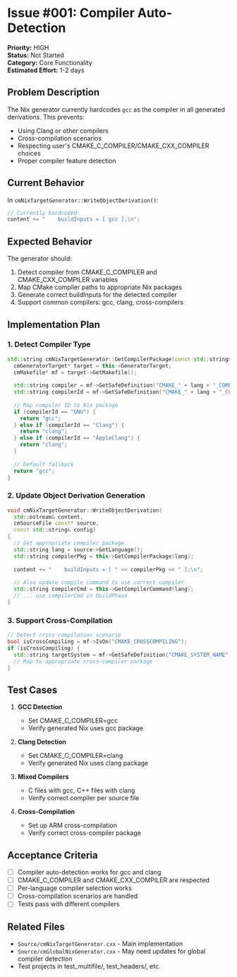 # Issue #001: Compiler Auto-Detection

**Priority:** HIGH  
**Status:** Not Started  
**Category:** Core Functionality  
**Estimated Effort:** 1-2 days

## Problem Description

The Nix generator currently hardcodes `gcc` as the compiler in all generated derivations. This prevents:
- Using Clang or other compilers
- Cross-compilation scenarios
- Respecting user's CMAKE_C_COMPILER/CMAKE_CXX_COMPILER choices
- Proper compiler feature detection

## Current Behavior

In `cmNixTargetGenerator::WriteObjectDerivation()`:
```cpp
// Currently hardcoded:
content += "    buildInputs = [ gcc ];\n";
```

## Expected Behavior

The generator should:
1. Detect compiler from CMAKE_C_COMPILER and CMAKE_CXX_COMPILER variables
2. Map CMake compiler paths to appropriate Nix packages
3. Generate correct buildInputs for the detected compiler
4. Support common compilers: gcc, clang, cross-compilers

## Implementation Plan

### 1. Detect Compiler Type
```cpp
std::string cmNixTargetGenerator::GetCompilerPackage(const std::string& lang) {
  cmGeneratorTarget* target = this->GeneratorTarget;
  cmMakefile* mf = target->GetMakefile();
  
  std::string compiler = mf->GetSafeDefinition("CMAKE_" + lang + "_COMPILER");
  std::string compilerId = mf->GetSafeDefinition("CMAKE_" + lang + "_COMPILER_ID");
  
  // Map compiler ID to Nix package
  if (compilerId == "GNU") {
    return "gcc";
  } else if (compilerId == "Clang") {
    return "clang";
  } else if (compilerId == "AppleClang") {
    return "clang";
  }
  
  // Default fallback
  return "gcc";
}
```

### 2. Update Object Derivation Generation
```cpp
void cmNixTargetGenerator::WriteObjectDerivation(
  std::ostream& content,
  cmSourceFile const* source,
  const std::string& config)
{
  // Get appropriate compiler package
  std::string lang = source->GetLanguage();
  std::string compilerPkg = this->GetCompilerPackage(lang);
  
  content += "    buildInputs = [ " << compilerPkg << " ];\n";
  
  // Also update compile command to use correct compiler
  std::string compilerCmd = this->GetCompilerCommand(lang);
  // ... use compilerCmd in buildPhase
}
```

### 3. Support Cross-Compilation
```cpp
// Detect cross-compilation scenario
bool isCrossCompiling = mf->IsOn("CMAKE_CROSSCOMPILING");
if (isCrossCompiling) {
  std::string targetSystem = mf->GetSafeDefinition("CMAKE_SYSTEM_NAME");
  // Map to appropriate cross-compiler package
}
```

## Test Cases

1. **GCC Detection**
   - Set CMAKE_C_COMPILER=gcc
   - Verify generated Nix uses gcc package

2. **Clang Detection**
   - Set CMAKE_C_COMPILER=clang
   - Verify generated Nix uses clang package

3. **Mixed Compilers**
   - C files with gcc, C++ files with clang
   - Verify correct compiler per source file

4. **Cross-Compilation**
   - Set up ARM cross-compilation
   - Verify correct cross-compiler package

## Acceptance Criteria

- [ ] Compiler auto-detection works for gcc and clang
- [ ] CMAKE_C_COMPILER and CMAKE_CXX_COMPILER are respected
- [ ] Per-language compiler selection works
- [ ] Cross-compilation scenarios are handled
- [ ] Tests pass with different compilers

## Related Files

- `Source/cmNixTargetGenerator.cxx` - Main implementation
- `Source/cmGlobalNixGenerator.cxx` - May need updates for global compiler detection
- Test projects in test_multifile/, test_headers/, etc.